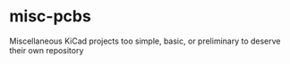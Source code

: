 # misc-pcbs

Miscellaneous KiCad projects too simple, basic, or preliminary to deserve their own repository
